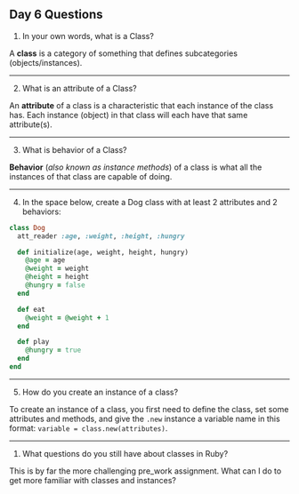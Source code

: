 ## Day 6 Questions

1. In your own words, what is a Class?

A **class** is a category of something that defines subcategories (objects/instances).

---

2. What is an attribute of a Class?

An **attribute** of a class is a characteristic that each instance of the class has. Each instance (object) in that class will each have that same attribute(s).

---

3. What is behavior of a Class?

**Behavior** (*also known as instance methods*) of a class is what all the instances of that class are capable of doing.

---

4. In the space below, create a Dog class with at least 2 attributes and 2 behaviors:

```ruby
class Dog
  att_reader :age, :weight, :height, :hungry

  def initialize(age, weight, height, hungry)
    @age = age
    @weight = weight
    @height = height
    @hungry = false
  end

  def eat
    @weight = @weight + 1
  end

  def play
    @hungry = true
  end
end
```

---

5. How do you create an instance of a class?

To create an instance of a class, you first need to define the class, set some attributes and methods, and give the `.new` instance a variable name in this format: `variable = class.new(attributes)`.

---

1. What questions do you still have about classes in Ruby?

This is by far the more challenging pre_work assignment. What can I do to get more familiar with classes and instances?
